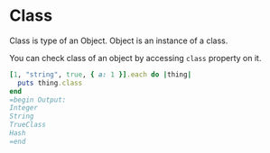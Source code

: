 # Class

Class is type of an Object. Object is an instance of a class.

You can check class of an object by accessing `class` property on it.

```ruby
[1, "string", true, { a: 1 }].each do |thing|
  puts thing.class
end
=begin Output:
Integer
String
TrueClass
Hash
=end
```


